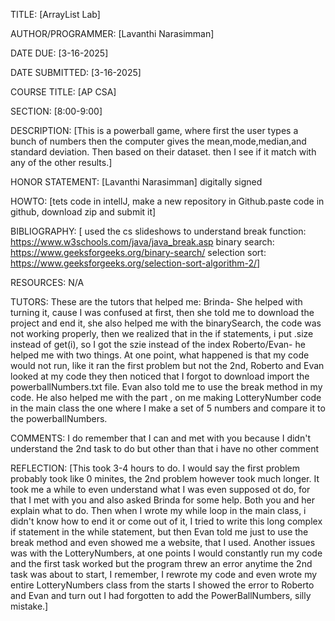 TITLE: [ArrayList Lab]

AUTHOR/PROGRAMMER: [Lavanthi Narasimman]  <your name>

DATE DUE: [3-16-2025]

DATE SUBMITTED: [3-16-2025]

COURSE TITLE: [AP CSA]

SECTION: [8:00-9:00]

DESCRIPTION: [This is a powerball game, where first the user types a bunch of numbers
 then the computer gives the mean,mode,median,and standard deviation.
 Then based on their dataset. then I see if it match with any of the other results.]

HONOR STATEMENT: [Lavanthi Narasimman] digitally signed

HOWTO: [tets code in intellJ, make a new repository in Github.paste code in github, download zip and submit it]

BIBLIOGRAPHY: [
used the cs slideshows
to understand break function: https://www.w3schools.com/java/java_break.asp
binary search: https://www.geeksforgeeks.org/binary-search/
selection sort: https://www.geeksforgeeks.org/selection-sort-algorithm-2/]

RESOURCES: N/A

TUTORS: These are the tutors that helped me:
Brinda- She helped with turning it, cause I was confused at first, then she told me to download the project and end it, she also helped me
 with the binarySearch, the code was not working properly, then we realized that in the if statements, i put .size instead of get(i), so I got the szie instead of the index
Roberto/Evan- he helped me with two things. At one point, what happened is that my code would not run,
 like it ran the first problem but not the 2nd, Roberto and Evan looked at my code
they then noticed that I forgot to download import the powerballNumbers.txt file. Evan also told me to use
the break method in my code. He also helped me with the part , on me making LotteryNumber code in the main class
the one where I make a set of 5 numbers and compare it to the powerballNumbers.


COMMENTS: I do remember that I can and met with you because I didn't understand the 2nd task to do but other than that i have no other comment

REFLECTION: [This took 3-4 hours to do. I would say the first problem probably took like 0 minites, the 2nd problem however took much longer.
It took me a while to even understand what I was even supposed ot do, for that I met with you and also asked Brinda for some help.
 Both you and her explain what to do. Then when I wrote my while loop in the main class, i didn't know how to end it or come out of it,
 I tried to write this long complex if statement in the while statement, but then Evan told me just to use the break method and even showed me a website, that I used.
  Another issues was with the LotteryNumbers, at one points I would constantly run my code and the first task worked but the program threw an error
  anytime the 2nd task was about to start, I remember, I rewrote my code and even wrote my entire LotteryNumbers class from the starts
  I showed the error to Roberto and Evan and turn out I had forgotten to add the PowerBallNumbers, silly mistake.]

